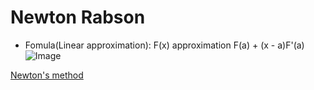 # Newton Rabson

- Fomula(Linear approximation): F(x) approximation F(a) + (x - a)F'(a)
![Image](https://www.stdio.vn/statics/external_data/files/pages/articles/2014/35/content/ss_1.png)

[Newton's method](https://www.math.ubc.ca/~pwalls/math-python/roots-optimization/newton/)

